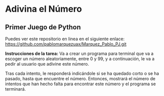 # Adivina el Número

## Primer Juego de Python

Puedes ver este repositorio en linea en el siguiente enlace: https://github.com/pablomarquezuax/Marquez_Pablo_PJ.git 

**Instrucciones de la tarea:** Va a crear un programa para terminal que va a escoger un número aleatoriamente, entre 0 y 99, y a continuación, le va a pedir al usuario que adivine este número.

Tras cada intento, le responderá indicándole si se ha quedado corto o se ha pasado, hasta que encuentre el número. Entonces, mostrará el número de intentos que han hecho falta para encontrar este número y el programa se terminará.